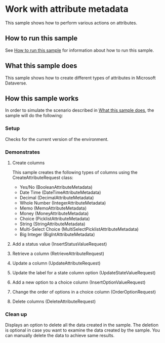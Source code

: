 # Work with attribute metadata

This sample shows how to perform various actions on attributes.

## How to run this sample

See [How to run this sample](https://github.com/microsoft/PowerApps-Samples/blob/master/dataverse/README.md) for information about how to run this sample.

## What this sample does

This sample shows how to create different types of attributes in Microsoft Dataverse.

## How this sample works

In order to simulate the scenario described in [What this sample does](#what-this-sample-does), the sample will do the following:

### Setup

Checks for the current version of the environment.

### Demonstrates

1. Create columns

   This sample creates the following types of columns using the CreateAttributeRequest class:
  
   - Yes/No (BooleanAttributeMetadata)
   - Date Time (DateTimeAttributeMetadata)
   - Decimal (DecimalAttributeMetadata)
   - Whole Number (IntegerAttributeMetadata)
   - Memo (MemoAttributeMetadata)
   - Money (MoneyAttributeMetadata)
   - Choice (PicklistAttributeMetadata)
   - String (StringAttributeMetadata)
   - Multi-Select Choice (MultiSelectPicklistAttributeMetadata)
   - Big Integer (BigIntAttributeMetadata)

1. Add a status value (InsertStatusValueRequest)
1. Retrieve a column (RetrieveAttributeRequest)
1. Update a column (UpdateAttributeRequest)
1. Update the label for a state column option (UpdateStateValueRequest)
1. Add a new option to a choice column (InsertOptionValueRequest)
1. Change the order of options in a choice column (OrderOptionRequest)
1. Delete columns (DeleteAttributeRequest)



### Clean up

Displays an option to delete all the data created in the sample. The deletion is optional in case you want to examine the data created by the sample. You can manually delete the data to achieve same results.